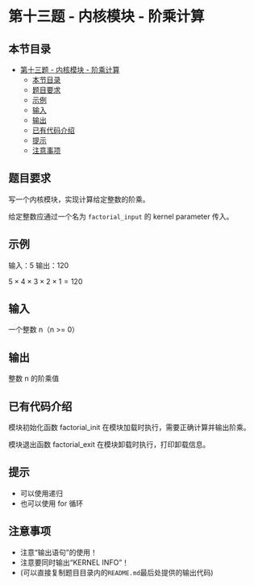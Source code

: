 # 第十三题 - 内核模块 - 阶乘计算

## 本节目录

- [第十三题 - 内核模块 - 阶乘计算](#第十三题---内核模块---阶乘计算)
  - [本节目录](#本节目录)
  - [题目要求](#题目要求)
  - [示例](#示例)
  - [输入](#输入)
  - [输出](#输出)
  - [已有代码介绍](#已有代码介绍)
  - [提示](#提示)
  - [注意事项](#注意事项)

## 题目要求

写一个内核模块，实现计算给定整数的阶乘。

给定整数应通过一个名为 `factorial_input` 的 kernel parameter 传入。

## 示例

输入：5 输出：120

$5 \times 4 \times 3 \times 2 \times 1 = 120$

## 输入

一个整数 n（n >= 0）

## 输出

整数 n 的阶乘值

## 已有代码介绍

模块初始化函数 factorial_init 在模块加载时执行，需要正确计算并输出阶乘。

模块退出函数 factorial_exit 在模块卸载时执行，打印卸载信息。

## 提示

- 可以使用递归
- 也可以使用 for 循环

## 注意事项

- 注意“输出语句”的使用！
- 注意要同时输出“KERNEL INFO”！
- (可以直接复制题目目录内的`README.md`最后处提供的输出代码)
